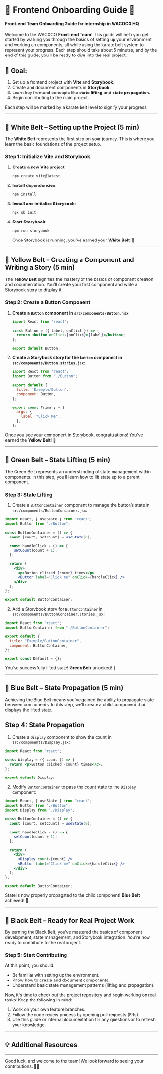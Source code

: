 # 🥋 Frontend Onboarding Guide 🥋

#### Front-end Team Onboarding Guide for internship in WACOCO HQ

Welcome to the WACOCO **Front-end Team**! This guide will help you get started by walking you through the basics of setting up your environment and working on components, all while using the karate belt system to represent your progress. Each step should take about 5 minutes, and by the end of this guide, you'll be ready to dive into the real project.

## 🎯 Goal:

1. Set up a frontend project with **Vite** and **Storybook**.
2. Create and document components in **Storybook**.
3. Learn key frontend concepts like **state lifting** and **state propagation**.
4. Begin contributing to the main project.

Each step will be marked by a karate belt level to signify your progress.

---

## 🥋 White Belt – Setting up the Project (5 min)

The **White Belt** represents the first step on your journey. This is where you learn the basic foundations of the project setup.

### Step 1: Initialize Vite and Storybook

1. **Create a new Vite project**:
   ```bash
   npm create vite@latest
   ```
2. **Install dependencies**:
   ```bash
   npm install
   ```
3. **Install and initialize Storybook**:
   ```bash
   npx sb init
   ```
4. **Start Storybook**:
   ```bash
   npm run storybook
   ```
   Once Storybook is running, you’ve earned your **White Belt**! 🥋

---

## 🥋 Yellow Belt – Creating a Component and Writing a Story (5 min)

The **Yellow Belt** signifies the mastery of the basics of component creation and documentation. You’ll create your first component and write a Storybook story to display it.

### Step 2: Create a Button Component

1.  **Create a `Button` component in `src/components/Button.jsx`**

    ```jsx
    import React from "react";

    const Button = ({ label, onClick }) => {
      return <button onClick={onClick}>{label}</button>;
    };

    export default Button;
    ```

2.  **Create a Storybook story for the `Button` component in `src/components/Button.stories.jsx`**:

    ```js
    import React from "react";
    import Button from "./Button";

    export default {
      title: "Example/Button",
      component: Button,
    };

    export const Primary = {
      args: {
        label: "Click Me",
      },
    };
    ```

Once you see your component in Storybook, congratulations! You’ve earned the **Yellow Belt**! 🥋

---

## 🥋 Green Belt – State Lifting (5 min)

The Green Belt represents an understanding of state management within components. In this step, you’ll learn how to lift state up to a parent component.

### Step 3: State Lifting

1. Create a `ButtonContainer` component to manage the button’s state in `src/components/ButtonContainer.jsx`:

```jsx
import React, { useState } from "react";
import Button from "./Button";

const ButtonContainer = () => {
  const [count, setCount] = useState(0);

  const handleClick = () => {
    setCount(count + 1);
  };

  return (
    <div>
      <p>Button clicked {count} times</p>
      <Button label="Click me" onClick={handleClick} />
    </div>
  );
};

export default ButtonContainer;
```

2. Add a Storybook story for `ButtonContainer` in `src/components/ButtonContainer.stories.jsx`:

```jsx
import React from "react";
import ButtonContainer from "./ButtonContainer";

export default {
  title: "Example/ButtonContainer",
  component: ButtonContainer,
};

export const Default = {};
```

You’ve successfully lifted state! **Green Belt** unlocked! 🥋

---

## 🥋 Blue Belt – State Propagation (5 min)

Achieving the Blue Belt means you’ve gained the ability to propagate state between components. In this step, we’ll create a child component that displays the lifted state.

## Step 4: State Propagation

1. Create a `Display` component to show the count in `src/components/Display.jsx`:

```jsx
import React from "react";

const Display = ({ count }) => {
  return <p>Button clicked {count} times</p>;
};

export default Display;
```

2. Modify `ButtonContainer` to pass the count state to the `Display` component:

```jsx
import React, { useState } from "react";
import Button from "./Button";
import Display from "./Display";

const ButtonContainer = () => {
  const [count, setCount] = useState(0);

  const handleClick = () => {
    setCount(count + 1);
  };

  return (
    <div>
      <Display count={count} />
      <Button label="Click me" onClick={handleClick} />
    </div>
  );
};

export default ButtonContainer;
```

State is now properly propagated to the child component! **Blue Belt** achieved! 🥋

---

## 🥋 Black Belt – Ready for Real Project Work

By earning the Black Belt, you’ve mastered the basics of component development, state management, and Storybook integration. You’re now ready to contribute to the real project.

### Step 5: Start Contributing

At this point, you should:

- Be familiar with setting up the environment.
- Know how to create and document components.
- Understand basic state management patterns (lifting and propagation).

Now, it's time to check out the project repository and begin working on real tasks! Keep the following in mind:

1. Work on your own feature branches.
2. Follow the code review process by opening pull requests (PRs).
3. Use this guide or internal documentation for any questions or to refresh your knowledge.

---

## 💡 Additional Resources

---

Good luck, and welcome to the team! We look forward to seeing your contributions. 🥋👊
